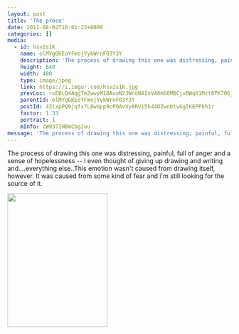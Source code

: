 ```yaml
---
layout: post
title: 'The proce' 
date: 2011-08-02T16:01:23+0000 
categories: [] 
media:
  - id: hsv2s1K
    name: olMYgGKEoYFmojYykWrnFO3Y3Y
    description: 'The process of drawing this one was distressing, painful, full of anger and a sense of hopelessness -- i even thought of giving up drawing and writing and....everything else..This emotion wasn't caused from drawing itself, however. It was caused from some kind of fear and i'm still looking for the source of it.'   
    height: 640
    width: 480
    type: image/jpeg
    link: https://i.imgur.com/hsv2s1K.jpg
    prevLoc: rxEBLQ4AqgTmZwwyM18AuoN23WnoNAInV48m68MBCjxBWq81Mzt6PK706j65uvOLN2OqxkCMEEY3lly3HgGRR2zWAqhoZpoKrBzBI1Xj42oKnRILvxBymy55uKBmOKZpGjcXrrJQ5P2DTNOoXWWq26skp2A87XgkF0QLVBPoBPt65DADkp0PI1NrZovDO5SVqEQ2Xqv1U5MP13420PfwoJVoQ94Zf0Z
    parentId: olMYgGKEoYFmojYykWrnFO3Y3Y
    postId: 43lxpPQ9jqfx7L8wGpp9cPOAvVy8RVi5k44DZwnOtvGglKEPPkh1r
    factor: 1.33
    portrait: 1
    mInfo: cW937IHBmCbgJuu
message: 'The process of drawing this one was distressing, painful, full of anger and a sense of hopelessness -- i even thought of giving up drawing and writing and....everything else..This emotion wasn't caused from drawing itself, however. It was caused from some kind of fear and i'm still looking for the source of it.'  
---
```


The process of drawing this one was distressing, painful, full of anger and a sense of hopelessness -- i even thought of giving up drawing and writing and....everything else..This emotion wasn't caused from drawing itself, however. It was caused from some kind of fear and i'm still looking for the source of it.


[//]: #media:  
<a href="https://i.imgur.com/hsv2s1K.jpg"><img src="https://i.imgur.com/hsv2s1K.jpg" height="300" width="225" /></a> 
 
